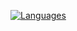 [![Languages](https://github-readme-stats.vercel.app/api/top-langs/?username=zAG6z&layout=compact&theme=dark)](https://github.com/anuraghazra/github-readme-stats)
